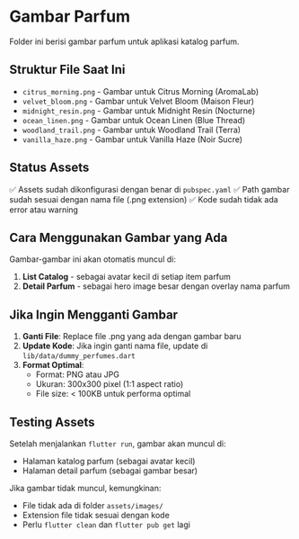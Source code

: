 # Gambar Parfum

Folder ini berisi gambar parfum untuk aplikasi katalog parfum.

## Struktur File Saat Ini
- `citrus_morning.png` - Gambar untuk Citrus Morning (AromaLab)
- `velvet_bloom.png` - Gambar untuk Velvet Bloom (Maison Fleur)
- `midnight_resin.png` - Gambar untuk Midnight Resin (Nocturne)
- `ocean_linen.png` - Gambar untuk Ocean Linen (Blue Thread)
- `woodland_trail.png` - Gambar untuk Woodland Trail (Terra)
- `vanilla_haze.png` - Gambar untuk Vanilla Haze (Noir Sucre)

## Status Assets
✅ Assets sudah dikonfigurasi dengan benar di `pubspec.yaml`
✅ Path gambar sudah sesuai dengan nama file (.png extension)
✅ Kode sudah tidak ada error atau warning

## Cara Menggunakan Gambar yang Ada

Gambar-gambar ini akan otomatis muncul di:
1. **List Catalog** - sebagai avatar kecil di setiap item parfum
2. **Detail Parfum** - sebagai hero image besar dengan overlay nama parfum

## Jika Ingin Mengganti Gambar

1. **Ganti File**: Replace file .png yang ada dengan gambar baru
2. **Update Kode**: Jika ingin ganti nama file, update di `lib/data/dummy_perfumes.dart`
3. **Format Optimal**:
   - Format: PNG atau JPG
   - Ukuran: 300x300 pixel (1:1 aspect ratio)
   - File size: < 100KB untuk performa optimal

## Testing Assets

Setelah menjalankan `flutter run`, gambar akan muncul di:
- Halaman katalog parfum (sebagai avatar kecil)
- Halaman detail parfum (sebagai gambar besar)

Jika gambar tidak muncul, kemungkinan:
- File tidak ada di folder `assets/images/`
- Extension file tidak sesuai dengan kode
- Perlu `flutter clean` dan `flutter pub get` lagi
